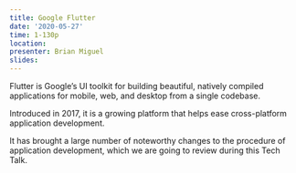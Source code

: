 ```yaml
---
title: Google Flutter
date: '2020-05-27'
time: 1-130p
location:
presenter: Brian Miguel
slides:
---
```


Flutter is Google’s UI toolkit for building beautiful, natively compiled applications for mobile, web, and desktop from a single codebase.

Introduced in 2017, it is a growing platform that helps ease cross-platform application development.

It has brought a large number of noteworthy changes to the procedure of application development, which we are going to review during this Tech Talk.
